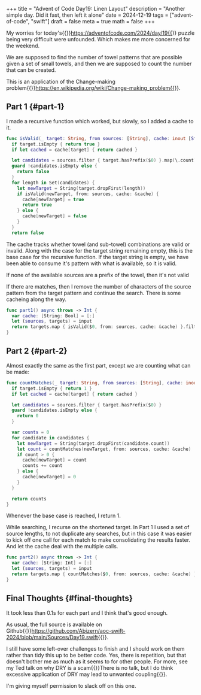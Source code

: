 +++
title = "Advent of Code Day19: Linen Layout"
description = "Another simple day. Did it fast, then left it alone"
date = 2024-12-19
tags = ["advent-of-code", "swift"]
draft = false
meta = true
math = false
+++

My worries for today's{{<marginnote>}}https://adventofcode.com/2024/day/19{{</marginnote>}} puzzle being very difficult were unfounded. Which makes me more concerned for the weekend.

We are supposed to find the number of towel patterns that are possible given a set of small towels, and then we are supposed to count the number that can be created.

This is an application of the Change-making problem{{<marginnote>}}https://en.wikipedia.org/wiki/Change-making_problem{{</marginnote>}}.


## Part 1 {#part-1}

I made a recursive function which worked, but slowly, so I added a cache to it.

```swift
func isValid(_ target: String, from sources: [String], cache: inout [String: Bool]) -> Bool {
  if target.isEmpty { return true }
  if let cached = cache[target] { return cached }

  let candidates = sources.filter { target.hasPrefix($0) }.map(\.count)
  guard !candidates.isEmpty else {
    return false
  }
  for length in Set(candidates) {
    let newTarget = String(target.dropFirst(length))
    if isValid(newTarget, from: sources, cache: &cache) {
      cache[newTarget] = true
      return true
    } else {
      cache[newTarget] = false
    }
  }
  return false
```

The cache tracks whether towel (and sub-towel) combinations are valid or invalid. Along with the case for the target string remaining empty, this is the base case for the recursive function. If the target string is empty, we have been able to consume it's pattern with what is available, so it is valid.

If none of the available sources are a prefix of the towel, then it's not valid

If there are matches, then I remove the number of characters of the source pattern from the target pattern and continue the search. There is some cacheing along the way.

```swift
func part1() async throws -> Int {
  var cache: [String: Bool] = [:]
  let (sources, targets) = input
  return targets.map { isValid($0, from: sources, cache: &cache) }.filter { $0 }.count
}
```


## Part 2 {#part-2}

Almost exactly the same as the first part, except we are counting what can be made:

```swift
func countMatches(_ target: String, from sources: [String], cache: inout [String: Int]) -> Int {
  if target.isEmpty { return 1 }
  if let cached = cache[target] { return cached }

  let candidates = sources.filter { target.hasPrefix($0) }
  guard !candidates.isEmpty else {
    return 0
  }

  var counts = 0
  for candidate in candidates {
    let newTarget = String(target.dropFirst(candidate.count))
    let count = countMatches(newTarget, from: sources, cache: &cache)
    if count > 0 {
      cache[newTarget] = count
      counts += count
    } else {
      cache[newTarget] = 0
    }
  }

  return counts
}
```

Whenever the base case is reached, I return 1.

While searching, I recurse on the shortened target. In Part 1 I used a set of source lengths, to not duplicate any searches, but in this case it was easier to kick off one call for each match to make consolidating the results faster. And let the cache deal with the multiple calls.

```swift
func part2() async throws -> Int {
  var cache: [String: Int] = [:]
  let (sources, targets) = input
  return targets.map { countMatches($0, from: sources, cache: &cache) }.reduce(0, +)
}
```


## Final Thoughts {#final-thoughts}

It took less than 0.1s for each part and I think that's good enough.

As usual, the full source is available on Github{{<marginnote>}}https://github.com/Abizern/aoc-swift-2024/blob/main/Sources/Day19.swift{{</marginnote>}}.

I still have some left-over challenges to finish and I should work on them rather than tidy this up to be better code. Yes, there is repetition, but that doesn't bother me as much as it seems to for other people. For more, see my Ted talk on why DRY is a scam{{<sidenote>}}There is no talk, but I do think excessive application of DRY may lead to unwanted coupling{{</sidenote>}}.

I'm giving myself permission to slack off on this one.
